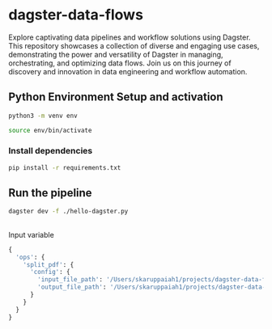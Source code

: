 # dagster-data-flows
Explore captivating data pipelines and workflow solutions using Dagster. This repository showcases a collection of diverse and engaging use cases, demonstrating the power and versatility of Dagster in managing, orchestrating, and optimizing data flows. Join us on this journey of discovery and innovation in data engineering and workflow automation.


## Python Environment Setup and activation



```bash
python3 -m venv env
```

```bash
source env/bin/activate
```

### Install dependencies

```bash
pip install -r requirements.txt
```

## Run the pipeline

```bash
dagster dev -f ./hello-dagster.py 
```


##
Input variable

```python
{
  'ops': {
    'split_pdf': {
      'config': {
        'input_file_path': '/Users/skaruppaiah1/projects/dagster-data-flows/input/Ilaiya-Raani.pdf',
        'output_file_path': '/Users/skaruppaiah1/projects/dagster-data-flows/output'
      }
    }
  }
}
```